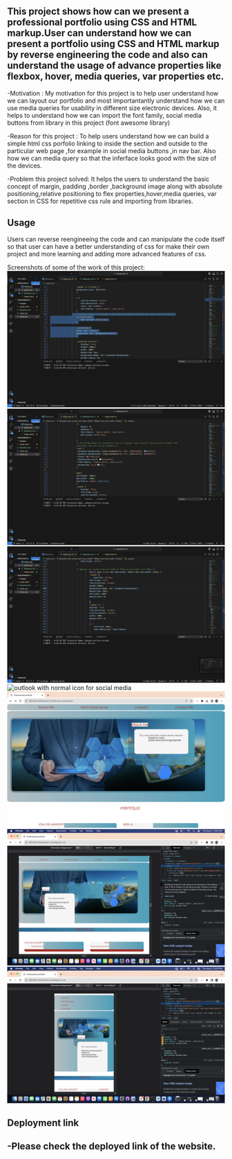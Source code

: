 
# <Professional Portfolio>

## This project shows how can we present a professional portfolio using CSS and HTML markup.User can understand how we can present a portfolio using CSS and HTML markup by reverse engineering the code and also can understand the usage of advance properties like flexbox, hover, media queries, var properties etc.


-Motivation : My motivation for this project is to help user understand how we can layout our portfolio and most importantantly understand how we can use media queries for usability in different size electronic devices. Also, it helps to understand how we can import the font family, social media buttons from library in this project (font awesome library)

-Reason for this project : To help users understand how we can build a simple html css porfolio linking to inside the section and outside to the particular web page ,for example in social media buttons ,in nav bar. Also how we can media query so that the inferface looks good with the size of the devices.

-Problem this project solved: It helps the users to understand the basic concept of  margin, padding ,border ,background image along with absolute positioning,relative positioning to flex properties,hover,media queries, var section in CSS for repetitive css rule and importing from libraries.

## Usage

Users can reverse reengineeing the code and can manipulate the code itself so that user can have a better understanding of css for make their own project and more learning and adding more advanced features of css.

Screenshots of some of the work of this project:
![peudo element in css screenshot](./screenshot/peudo%20element.png)
![root:global css variable](./screenshot/ROOT.png)
![media-query css screenshot](./screenshot/media-query.png )
![outlook with normal icon for social media](./screenshot/before-social-media.png)
![snapshot1](./screenshot/snapshot1.png)
![inspecting-manupulating](./screenshot/inspecting-manupulating.png)
![smaller-device interface](./screenshot/smaller-device-interface.png)



## Deployment link
-Please check the deployed link of the website.
-

